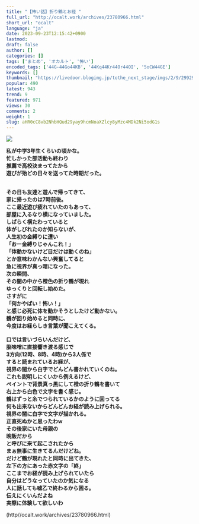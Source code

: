 ```yaml
---
title: "【怖い話】折り鶴とお経 "
full_url: "http://ocalt.work/archives/23780966.html"
short_url: "ocalt"
language: "ja"
date: 2023-09-23T12:15:42+0900
lastmod: 
draft: false
author: []
categories: []
tags: ['まとめ', 'オカルト', '怖い']
encoded_tags: ['44G-44Go44KB', '44Kq44Kr44Or44OI', '5oCW44GE']
keywords: []
thumbnail: "https://livedoor.blogimg.jp/tothe_next_stage/imgs/2/9/29929f90.jpg"
popular: 490
latest: 943
trend: 9
featured: 971
views: 30
comments: 2
weight: 1
slug: aHR0cC8vb2NhbHQud29yay9hcmNoaXZlcy8yMzc4MDk2Ni5odG1s
---
```


![](https://livedoor.blogimg.jp/tothe_next_stage/imgs/2/9/29929f90.jpg)

<div><p><b>私が中学3年生くらいの頃かな。<br>忙しかった部活動も終わり<br>推薦で高校決まってたから<br>遊びが殆どの日々を送ってた時期だった。<br> <br></b></p><p class='article-body-more' id='more'> <b>その日も友達と遊んで帰ってきて、<br>家に帰ったのは7時前後。<br>ここ最近遊び疲れていたのもあって、<br>部屋に入るなり横になっていました。<br>しばらく横たわっていると<br>体がしびれたのか知らないが、<br>人生初の金縛りに遭い<br>「おー金縛りじゃんこれ！」<br>「体動かないけど目だけは動くのね」<br>とか意味わかんない興奮してると<br>急に視界が真っ暗になった。<br>次の瞬間、<br>その闇の中から橙色の折り鶴が現れ<br>ゆっくりと回転し始めた。<br>さすがに<br>「何かやばい！怖い！」<br>と感じ必死に体を動かそうとしたけど動かない。<br>鶴が回り始めると同時に、<br>今度はお経らしき言葉が聞こえてくる。<br> <br>口では言いづらいんだけど、<br>脳味噌に直接響き渡る感じで<br>3方向(12時、8時、4時)から3人係で<br>すると読まれているお経が、<br>視界の闇から白字でどんどん書かれていくのね。<br>これも説明しにくいから例えるけど、<br>ペイントで背景真っ黒にして橙の折り鶴を書いて<br>右上から白色で文字を書く感じ。<br>鶴はずっと糸でつられているかのように回ってる<br>何も出来ないからどんどんお経が読み上げられる。<br>視界の闇に白字で文字が描かれる。<br>正直死ぬかと思ったわw<br>その後家にいた母親の<br>晩飯だから<br>と呼びに来て起こされたから<br>まぁ無事に生きてるんだけどね。<br>だけど鶴が現れたと同時に出てきた、<br>左下の方にあった赤文字の「終」<br>ここまでお経が読み上げられていたら<br>自分はどうなっていたのか気になる<br>人に話しても嘘乙で終わるから困る。<br>伝えにくいんだよね<br>実際に体験して欲しいわ </b> </p> </div>

(http//ocalt.work/archives/23780966.html)
